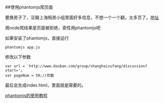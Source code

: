 ##使用phantomjs爬页面

要换房子了，豆瓣上海租房小组里面好多信息，不想一个一个翻，太多页了。[地址](http://www.douban.com/group/shanghaizufang/discussion?start=0)

用node爬结果是页面被拒绝，索性用phantomjs吧

如果安装了phantomjs，直接运行

```
phantomjs app.js
```
 修改以下参数
 
```
var url = 'http://www.douban.com/group/shanghaizufang/discussion?start=';
var pageNum = 50;//页数
```
最后会生成index.html，里面就是需要的。


[phantomjs的使用教程](http://www.html-js.com/article/1624) 

 